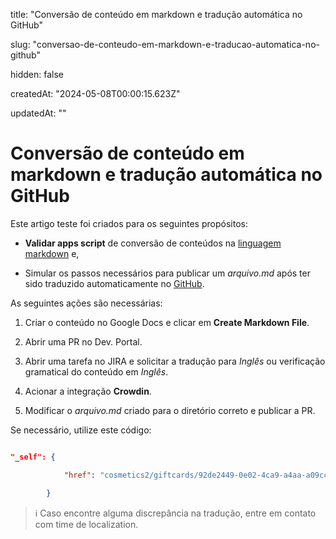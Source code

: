 title: "Conversão de conteúdo em markdown e tradução automática no GitHub"

slug: "conversao-de-conteudo-em-markdown-e-traducao-automatica-no-github"

hidden: false

createdAt: "2024-05-08T00:00:15.623Z"

updatedAt: ""

# Conversão de conteúdo em markdown e tradução automática no GitHub

Este artigo teste foi criados para os seguintes propósitos:

* **Validar apps script** de conversão de conteúdos na [linguagem markdown](https://www.markdownguide.org/) e,

* Simular os passos necessários para publicar um *arquivo.md* após ter sido traduzido automaticamente no [GitHub](https://github.com/vtexdocs/dev-portal-content/tree/main/docs/localization).

As seguintes ações são necessárias:

1. Criar o conteúdo no Google Docs e clicar em **Create Markdown File**.

2. Abrir uma PR no Dev. Portal.

3. Abrir uma tarefa no JIRA e solicitar a tradução para *Inglês* ou verificação gramatical do conteúdo em *Inglês*.

4. Acionar a integração **Crowdin**.

5. Modificar o *arquivo.md* criado para o diretório correto e publicar a PR.

Se necessário, utilize este código:

```json

"_self": {

            "href": "cosmetics2/giftcards/92de2449-0e02-4ca9-a4aa-a09cc9d8f7ff_74/transactions/c2b69a5990404a11b26888964bed3868"

        }

```

> ℹ️ Caso encontre alguma discrepância na tradução, entre em contato com time de localization.

